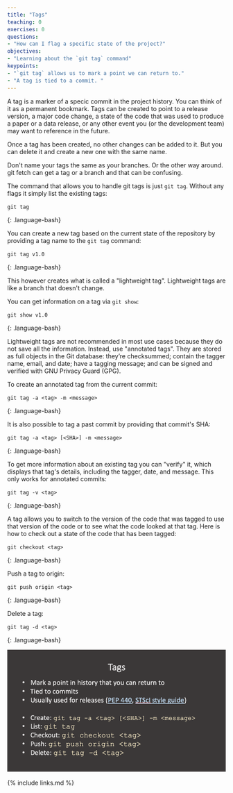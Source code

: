 ```yaml
---
title: "Tags"
teaching: 0
exercises: 0
questions:
- "How can I flag a specific state of the project?"
objectives:
- "Learning about the `git tag` command"
keypoints:
- "`git tag` allows us to mark a point we can return to."
- "A tag is tied to a commit. "
---
```


A tag is a marker of a specic commit in the project history. You can think of it as a permanent bookmark. Tags can be created to point to a release version, a major code change, a state of the code that was used to produce a paper or a data release, or any other event you (or the development team) may want to reference in the future. 

Once a tag has been created, no other changes can be added to it. But you can delete it and create a new one with the same name. 

Don't name your tags the same as your branches. Or the other way around. git fetch can get a tag or a branch and that can be confusing.

The command that allows you to handle git tags is just `git tag`. Without any flags it simply list the existing tags:

~~~
git tag 
~~~
{: .language-bash}


You can create a new tag based on the current state of the repository by providing a tag name to the `git tag` command:
~~~
git tag v1.0
~~~
{: .language-bash}

This however creates what is called a "lightweight tag". Lightweight tags are like a branch that doesn't change.

You can get information on a tag via `git show`:

~~~
git show v1.0
~~~
{: .language-bash}

Lightweight tags are not recommended in most use cases because they do not save all the information. Instead, use "annotated tags". They are stored as full objects in the Git database: they’re checksummed; contain the tagger name, email, and date; have a tagging message; and can be signed and verified with GNU Privacy Guard (GPG). 

To create an annotated tag from the current commit:
~~~
git tag -a <tag> -m <message>
~~~
{: .language-bash}

It is also possible to tag a past commit by providing that commit's SHA:
~~~
git tag -a <tag> [<SHA>] -m <message>
~~~
{: .language-bash}

To get more information about an existing tag you can "verify" it, which displays that tag's details, including the tagger, date, and message. This only works for annotated commits:
~~~
git tag -v <tag>
~~~
{: .language-bash}

A tag allows you to switch to the version of the code that was tagged to use that version of the code or to see what the code looked at that tag. Here is how to check out a state of the code that has been tagged:
~~~
git checkout <tag> 
~~~
{: .language-bash}

Push a tag to origin:
~~~
git push origin <tag>
~~~
{: .language-bash}

Delete a tag:
~~~
git tag -d <tag>
~~~
{: .language-bash}



![Merging 1](../fig/14-tags.png)

{% include links.md %}
